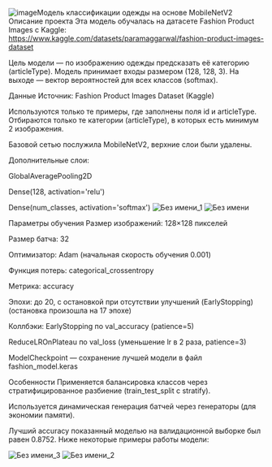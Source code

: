 ![image](https://github.com/user-attachments/assets/0caedbfc-76eb-4a18-ad88-e3912aba76dc)Модель классификации одежды на основе MobileNetV2
Описание проекта
Эта модель обучалась на датасете Fashion Product Images с Kaggle:
https://www.kaggle.com/datasets/paramaggarwal/fashion-product-images-dataset

Цель модели — по изображению одежды предсказать её категорию (articleType).
Модель принимает входы размером (128, 128, 3). На выходе — вектор вероятностей для всех классов (softmax).

Данные
Источник: Fashion Product Images Dataset (Kaggle)

Используются только те примеры, где заполнены поля id и articleType. Отбираются только те категории (articleType), в которых есть минимум 2 изображения.

Базовой сетью послужила MobileNetV2, верхние слои были удалены.

Дополнительные слои:

GlobalAveragePooling2D

Dense(128, activation='relu')

Dense(num_classes, activation='softmax')
![Без имени_1](https://github.com/user-attachments/assets/b04dab82-bb7a-4be1-9b3b-53861eaa7de1)
![Без имени](https://github.com/user-attachments/assets/0aa2b35f-9e57-45f7-8f06-f7fbf487f2d3)

Параметры обучения
Размер изображений: 128×128 пикселей

Размер батча: 32

Оптимизатор: Adam (начальная скорость обучения 0.001)

Функция потерь: categorical_crossentropy

Метрика: accuracy

Эпохи: до 20, с остановкой при отсутствии улучшений (EarlyStopping) (остановка произошла на 17 эпохе)

Коллбэки:
EarlyStopping по val_accuracy (patience=5)

ReduceLROnPlateau по val_loss (уменьшение lr в 2 раза, patience=3)

ModelCheckpoint — сохранение лучшей модели в файл fashion_model.keras


Особенности
Применяется балансировка классов через стратифицированное разбиение (train_test_split с stratify).

Используется динамическая генерация батчей через генераторы (для экономии памяти).

Лучший accuracy показанный моделью на валидационной выборке был равен 0.8752.
Ниже некоторые примеры работы модели:

![Без имени_3](https://github.com/user-attachments/assets/0486ad0b-0e06-4d2e-bdab-99ed49888111)
![Без имени_2](https://github.com/user-attachments/assets/c9de81b0-00ac-442c-aaae-1e16c9e0fad3)
